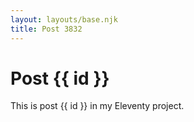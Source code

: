 ```yaml
---
layout: layouts/base.njk
title: Post 3832
---
```


# Post {{ id }}

This is post {{ id }} in my Eleventy project.
